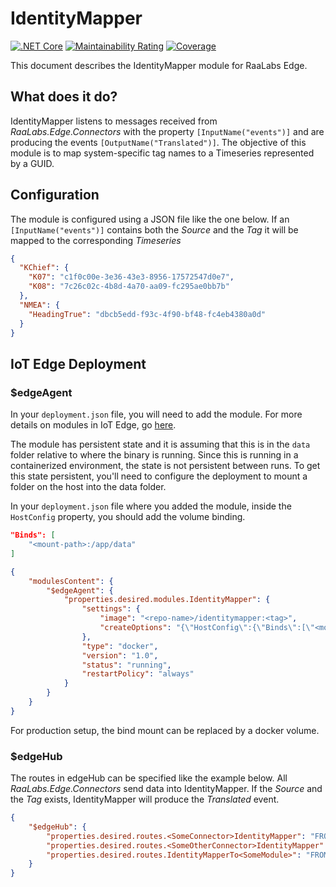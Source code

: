 # IdentityMapper

[![.NET Core](https://github.com/RaaLabs/IdentityMapper/actions/workflows/dotnet-core.yml/badge.svg)](https://github.com/RaaLabs/IdentityMapper/actions/workflows/dotnet-core.yml)
[![Maintainability Rating](https://sonarcloud.io/api/project_badges/measure?project=RaaLabs_IdentityMapper&metric=sqale_rating)](https://sonarcloud.io/dashboard?id=RaaLabs_IdentityMapper)
[![Coverage](https://sonarcloud.io/api/project_badges/measure?project=RaaLabs_IdentityMapper&metric=coverage)](https://sonarcloud.io/dashboard?id=RaaLabs_IdentityMapper)

This document describes the IdentityMapper module for RaaLabs Edge.

## What does it do?

IdentityMapper listens to messages received from *RaaLabs.Edge.Connectors* with the property `[InputName("events")]` and are producing the events `[OutputName("Translated")]`. The objective of this module is to map system-specific tag names to a Timeseries represented by a GUID.

## Configuration

The module is configured using a JSON file like the one below. If an `[InputName("events")]` contains both the *Source* and the *Tag* it will be mapped to the corresponding *Timeseries*

```json
{
  "KChief": {
    "K07": "c1f0c00e-3e36-43e3-8956-17572547d0e7",
    "K08": "7c26c02c-4b8d-4a70-aa09-fc295ae0bb7b"
  },
  "NMEA": {
    "HeadingTrue": "dbcb5edd-f93c-4f90-bf48-fc4eb4380a0d"
  }
}
```


## IoT Edge Deployment

### $edgeAgent

In your `deployment.json` file, you will need to add the module. For more details on modules in IoT Edge, go [here](https://docs.microsoft.com/en-us/azure/iot-edge/module-composition).

The module has persistent state and it is assuming that this is in the `data` folder relative to where the binary is running.
Since this is running in a containerized environment, the state is not persistent between runs. To get this state persistent, you'll
need to configure the deployment to mount a folder on the host into the data folder.

In your `deployment.json` file where you added the module, inside the `HostConfig` property, you should add the
volume binding.

```json
"Binds": [
    "<mount-path>:/app/data"
]
```

```json
{
    "modulesContent": {
        "$edgeAgent": {
            "properties.desired.modules.IdentityMapper": {
                "settings": {
                    "image": "<repo-name>/identitymapper:<tag>",
                    "createOptions": "{\"HostConfig\":{\"Binds\":[\"<mount-path>:/app/data\"]}}"
                },
                "type": "docker",
                "version": "1.0",
                "status": "running",
                "restartPolicy": "always"
            }
        }
    }
}
```

For production setup, the bind mount can be replaced by a docker volume.

### $edgeHub

The routes in edgeHub can be specified like the example below. All *RaaLabs.Edge.Connectors* send data into IdentityMapper. If the *Source* and the *Tag* exists, IdentityMapper will produce the *Translated* event. 

```json
{
    "$edgeHub": {
        "properties.desired.routes.<SomeConnector>IdentityMapper": "FROM /messages/modules/<SomeConnector>/outputs/* INTO BrokeredEndpoint(\"/modules/NewIdentityMapper/inputs/events\")",
        "properties.desired.routes.<SomeOtherConnector>IdentityMapper": "FROM /messages/modules/<SomeOtherConnector>/outputs/* INTO BrokeredEndpoint(\"/modules/NewIdentityMapper/inputs/events\")",
        "properties.desired.routes.IdentityMapperTo<SomeModule>": "FROM /messages/modules/IdentityMapper/outputs/Translated INTO BrokeredEndpoint(\"/modules/<SomeModule>/inputs/<inputevent>\")"
    }
}
```

